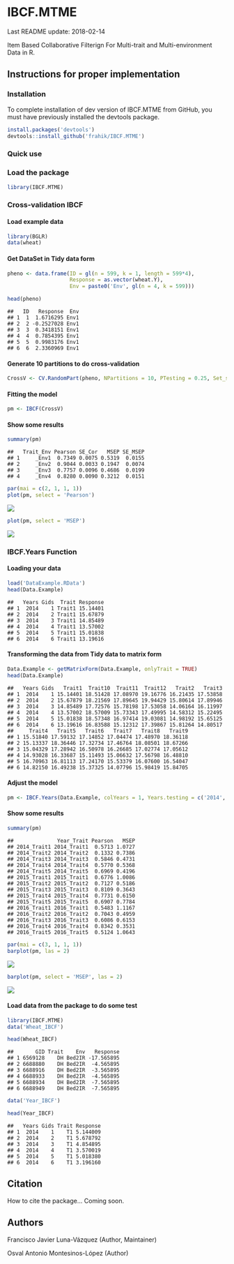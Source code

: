 IBCF.MTME
================
Last README update: 2018-02-14

Item Based Collaborative Filterign For Multi-trait and Multi-environment Data in R.

Instructions for proper implementation
--------------------------------------

### Installation

To complete installation of dev version of IBCF.MTME from GitHub, you must have previously installed the devtools package.

``` r
install.packages('devtools')
devtools::install_github('frahik/IBCF.MTME')
```

### Quick use

### Load the package

``` r
library(IBCF.MTME)
```

### Cross-validation IBCF

#### Load example data

``` r
library(BGLR)
data(wheat)
```

#### Get DataSet in Tidy data form

``` r
pheno <- data.frame(ID = gl(n = 599, k = 1, length = 599*4),
                    Response = as.vector(wheat.Y),
                    Env = paste0('Env', gl(n = 4, k = 599)))

head(pheno)
```

    ##   ID   Response  Env
    ## 1  1  1.6716295 Env1
    ## 2  2 -0.2527028 Env1
    ## 3  3  0.3418151 Env1
    ## 4  4  0.7854395 Env1
    ## 5  5  0.9983176 Env1
    ## 6  6  2.3360969 Env1

#### Generate 10 partitions to do cross-validation

``` r
CrossV <- CV.RandomPart(pheno, NPartitions = 10, PTesting = 0.25, Set_seed = 123)
```

#### Fitting the model

``` r
pm <- IBCF(CrossV)
```

#### Show some results

``` r
summary(pm)
```

    ##   Trait_Env Pearson SE_Cor   MSEP SE_MSEP
    ## 1     _Env1  0.7349 0.0075 0.5319  0.0155
    ## 2     _Env2  0.9044 0.0033 0.1947  0.0074
    ## 3     _Env3  0.7757 0.0096 0.4686  0.0199
    ## 4     _Env4  0.8280 0.0090 0.3212  0.0151

``` r
par(mai = c(2, 1, 1, 1))
plot(pm, select = 'Pearson')
```

![](README_files/figure-markdown_github-ascii_identifiers/unnamed-chunk-6-1.png)

``` r
plot(pm, select = 'MSEP')
```

![](README_files/figure-markdown_github-ascii_identifiers/unnamed-chunk-6-2.png)

### IBCF.Years Function

#### Loading your data

``` r
load('DataExample.RData')
head(Data.Example)
```

    ##   Years Gids  Trait Response
    ## 1  2014    1 Trait1 15.14401
    ## 2  2014    2 Trait1 15.67879
    ## 3  2014    3 Trait1 14.85489
    ## 4  2014    4 Trait1 13.57002
    ## 5  2014    5 Trait1 15.01838
    ## 6  2014    6 Trait1 13.19616

#### Transforming the data from Tidy data to matrix form

``` r
Data.Example <- getMatrixForm(Data.Example, onlyTrait = TRUE)
head(Data.Example)
```

    ##   Years Gids   Trait1  Trait10  Trait11  Trait12   Trait2   Trait3
    ## 1  2014    1 15.14401 18.51428 17.08970 19.16776 16.21435 17.53858
    ## 2  2014    2 15.67879 18.21569 17.89645 19.94429 15.80614 17.89946
    ## 3  2014    3 14.85489 17.72576 15.78198 17.53058 14.06164 16.11997
    ## 4  2014    4 13.57002 18.57009 15.73343 17.49995 14.58312 15.22495
    ## 5  2014    5 15.01838 18.57348 16.97414 19.03081 14.98192 15.65125
    ## 6  2014    6 13.19616 16.83588 15.12312 17.39867 15.81264 14.80517
    ##     Trait4   Trait5   Trait6   Trait7   Trait8   Trait9
    ## 1 15.51840 17.59132 17.14852 17.04474 17.48970 18.36118
    ## 2 15.13337 18.36446 17.32734 17.46764 18.08501 18.67266
    ## 3 15.04329 17.28942 16.50978 16.26685 17.02774 17.05612
    ## 4 14.93028 16.33687 15.11493 15.06632 17.56798 16.48810
    ## 5 16.70963 16.81113 17.24170 15.53379 16.07600 16.54047
    ## 6 14.82150 16.49238 15.37325 14.07796 15.98419 15.84705

#### Adjust the model

``` r
pm <- IBCF.Years(Data.Example, colYears = 1, Years.testing = c('2014', '2015', '2016'), Traits.testing = c('Trait1', 'Trait2', 'Trait3', 'Trait4', "Trait5"))
```

#### Show some results

``` r
summary(pm)
```

    ##              Year_Trait Pearson   MSEP
    ## 2014_Trait1 2014_Trait1  0.5713 1.0727
    ## 2014_Trait2 2014_Trait2  0.1332 0.7386
    ## 2014_Trait3 2014_Trait3  0.5846 0.4731
    ## 2014_Trait4 2014_Trait4  0.5770 0.5368
    ## 2014_Trait5 2014_Trait5  0.6969 0.4196
    ## 2015_Trait1 2015_Trait1  0.6776 1.0086
    ## 2015_Trait2 2015_Trait2  0.7127 0.5186
    ## 2015_Trait3 2015_Trait3  0.8109 0.3643
    ## 2015_Trait4 2015_Trait4  0.7731 0.6150
    ## 2015_Trait5 2015_Trait5  0.6907 0.7784
    ## 2016_Trait1 2016_Trait1  0.5483 1.1167
    ## 2016_Trait2 2016_Trait2  0.7043 0.4959
    ## 2016_Trait3 2016_Trait3  0.6086 0.6153
    ## 2016_Trait4 2016_Trait4  0.8342 0.3531
    ## 2016_Trait5 2016_Trait5  0.5124 1.0643

``` r
par(mai = c(3, 1, 1, 1))
barplot(pm, las = 2)
```

![](README_files/figure-markdown_github-ascii_identifiers/unnamed-chunk-9-1.png)

``` r
barplot(pm, select = 'MSEP', las = 2)
```

![](README_files/figure-markdown_github-ascii_identifiers/unnamed-chunk-9-2.png)

#### Load data from the package to do some test

``` r
library(IBCF.MTME)
data('Wheat_IBCF')

head(Wheat_IBCF)
```

    ##       GID Trait    Env   Response
    ## 1 6569128    DH Bed2IR -17.565895
    ## 2 6688880    DH Bed2IR  -4.565895
    ## 3 6688916    DH Bed2IR  -3.565895
    ## 4 6688933    DH Bed2IR  -4.565895
    ## 5 6688934    DH Bed2IR  -7.565895
    ## 6 6688949    DH Bed2IR  -7.565895

``` r
data('Year_IBCF')

head(Year_IBCF)
```

    ##   Years Gids Trait Response
    ## 1  2014    1    T1 5.144009
    ## 2  2014    2    T1 5.678792
    ## 3  2014    3    T1 4.854895
    ## 4  2014    4    T1 3.570019
    ## 5  2014    5    T1 5.018380
    ## 6  2014    6    T1 3.196160

Citation
--------

How to cite the package... Coming soon.

Authors
-------

Francisco Javier Luna-Vázquez (Author, Maintainer)

Osval Antonio Montesinos-López (Author)
